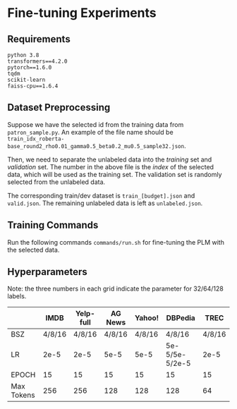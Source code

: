 # Fine-tuning Experiments

## Requirements
```
python 3.8
transformers==4.2.0
pytorch==1.6.0
tqdm
scikit-learn
faiss-cpu==1.6.4
```

## Dataset Preprocessing
Suppose we have the selected id from the training data from `patron_sample.py`. An example of the file name should be `train_idx_roberta-base_round2_rho0.01_gamma0.5_beta0.2_mu0.5_sample32.json`. 

Then, we need to separate the unlabeled data into the *training* set and _validation_ set. 
The number in the above file is the *index* of the selected data, which will be used as the training set. 
The validation set is randomly selected from the unlabeled data.

The corresponding train/dev dataset is `train_[budget].json` and `valid.json`. The remaining unlabeled data is left as `unlabeled.json`.

## Training Commands
Run the following commands `commands/run.sh` for fine-tuning the PLM with the selected data.



## Hyperparameters
Note: the three numbers in each grid indicate the parameter for 32/64/128 labels.

|  | IMDB | Yelp-full | AG News | Yahoo! | DBPedia | TREC |
| ------ | ------ | ------ | ------ | ------ | ------  |------  |
| BSZ | 4/8/16 | 4/8/16  | 4/8/16  | 4/8/16  | 4/8/16  | 4/8/16  |
| LR | 2e-5 | 2e-5 | 5e-5 | 5e-5 | 5e-5/5e-5/2e-5 | 2e-5 
| EPOCH | 15 | 15 | 15 | 15 | 15 | 15 
| Max Tokens | 256 | 256 | 128 | 128 | 128 | 64
